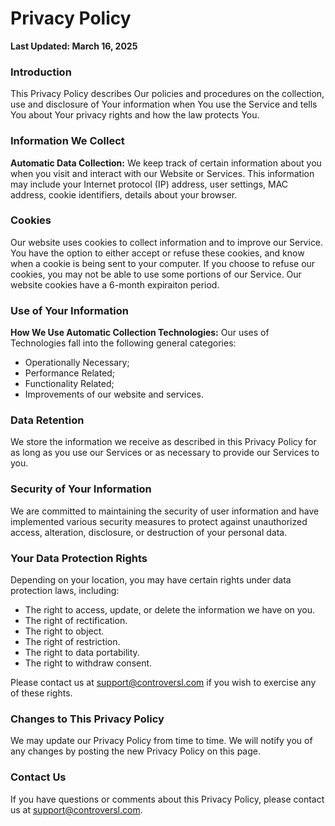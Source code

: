 # Privacy Policy  
**Last Updated: March 16, 2025**  

### Introduction

This Privacy Policy describes Our policies and procedures on the collection, use and disclosure of Your information when You use the Service and tells You about Your privacy rights and how the law protects You.

### Information We Collect

**Automatic Data Collection:** We keep track of certain information about you when you visit and interact with our Website or Services. This information may include your Internet protocol (IP) address, user settings, MAC address, cookie identifiers, details about your browser.

### Cookies

Our website uses cookies to collect information and to improve our Service. You have the option to either accept or refuse these cookies, and know when a cookie is being sent to your computer. If you choose to refuse our cookies, you may not be able to use some portions of our Service. Our website cookies have a 6-month expiraiton period.

### Use of Your Information

**How We Use Automatic Collection Technologies:** Our uses of Technologies fall into the following general categories:

- Operationally Necessary;
- Performance Related;
- Functionality Related;
- Improvements of our website and services.

### Data Retention

We store the information we receive as described in this Privacy Policy for as long as you use our Services or as necessary to provide our Services to you.

### Security of Your Information

We are committed to maintaining the security of user information and have implemented various security measures to protect against unauthorized access, alteration, disclosure, or destruction of your personal data.

### Your Data Protection Rights

Depending on your location, you may have certain rights under data protection laws, including:

- The right to access, update, or delete the information we have on you.
- The right of rectification.
- The right to object.
- The right of restriction.
- The right to data portability.
- The right to withdraw consent.

Please contact us at [support@controversl.com](mailto:support@controversl.com) if you wish to exercise any of these rights.

### Changes to This Privacy Policy

We may update our Privacy Policy from time to time. We will notify you of any changes by posting the new Privacy Policy on this page.

### Contact Us

If you have questions or comments about this Privacy Policy, please contact us at [support@controversl.com](mailto:support@controversl.com).

